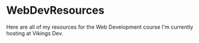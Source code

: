 # WebDevResources
Here are all of my resources for the Web Development course I'm currently hosting at Vikings Dev.
